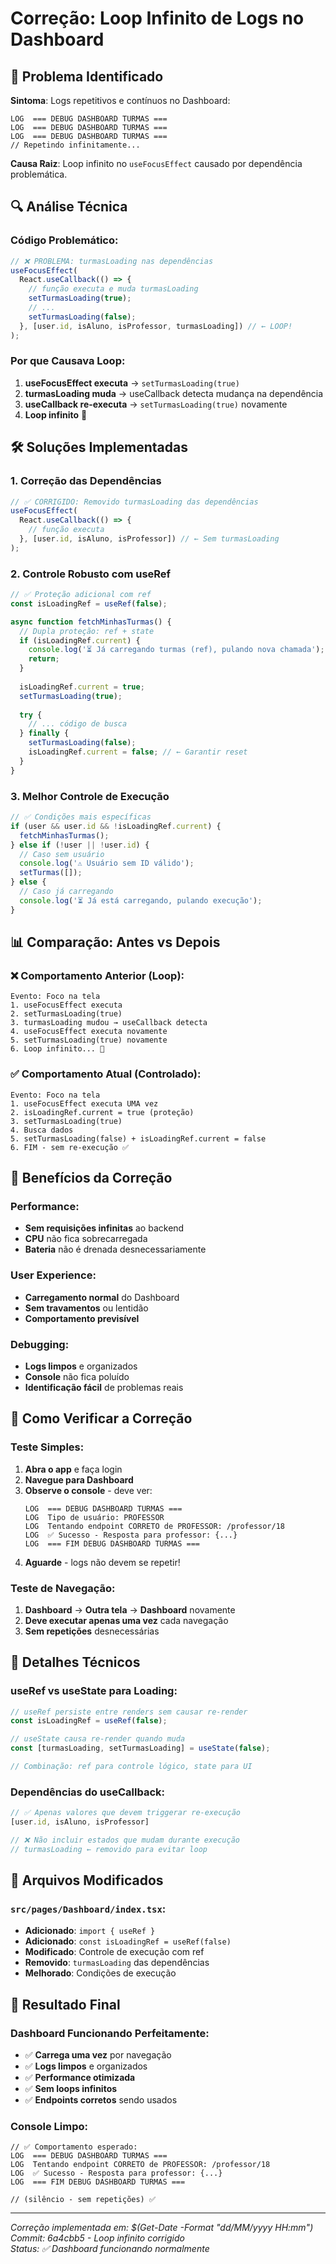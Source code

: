 # Correção: Loop Infinito de Logs no Dashboard

## 🐛 Problema Identificado

**Sintoma**: Logs repetitivos e contínuos no Dashboard:
```
LOG  === DEBUG DASHBOARD TURMAS ===
LOG  === DEBUG DASHBOARD TURMAS ===
LOG  === DEBUG DASHBOARD TURMAS ===
// Repetindo infinitamente...
```

**Causa Raiz**: Loop infinito no `useFocusEffect` causado por dependência problemática.

## 🔍 Análise Técnica

### **Código Problemático**:
```typescript
// ❌ PROBLEMA: turmasLoading nas dependências
useFocusEffect(
  React.useCallback(() => {
    // função executa e muda turmasLoading
    setTurmasLoading(true);
    // ...
    setTurmasLoading(false);
  }, [user.id, isAluno, isProfessor, turmasLoading]) // ← LOOP!
);
```

### **Por que Causava Loop**:
1. **useFocusEffect executa** → `setTurmasLoading(true)`
2. **turmasLoading muda** → useCallback detecta mudança na dependência
3. **useCallback re-executa** → `setTurmasLoading(true)` novamente
4. **Loop infinito** 🔄

## 🛠️ Soluções Implementadas

### **1. Correção das Dependências**
```typescript
// ✅ CORRIGIDO: Removido turmasLoading das dependências
useFocusEffect(
  React.useCallback(() => {
    // função executa
  }, [user.id, isAluno, isProfessor]) // ← Sem turmasLoading
);
```

### **2. Controle Robusto com useRef**
```typescript
// ✅ Proteção adicional com ref
const isLoadingRef = useRef(false);

async function fetchMinhasTurmas() {
  // Dupla proteção: ref + state
  if (isLoadingRef.current) {
    console.log('⏳ Já carregando turmas (ref), pulando nova chamada');
    return;
  }
  
  isLoadingRef.current = true;
  setTurmasLoading(true);
  
  try {
    // ... código de busca
  } finally {
    setTurmasLoading(false);
    isLoadingRef.current = false; // ← Garantir reset
  }
}
```

### **3. Melhor Controle de Execução**
```typescript
// ✅ Condições mais específicas
if (user && user.id && !isLoadingRef.current) {
  fetchMinhasTurmas();
} else if (!user || !user.id) {
  // Caso sem usuário
  console.log('⚠️ Usuário sem ID válido');
  setTurmas([]);
} else {
  // Caso já carregando
  console.log('⏳ Já está carregando, pulando execução');
}
```

## 📊 Comparação: Antes vs Depois

### ❌ **Comportamento Anterior (Loop)**:
```
Evento: Foco na tela
1. useFocusEffect executa
2. setTurmasLoading(true) 
3. turmasLoading mudou → useCallback detecta
4. useFocusEffect executa novamente
5. setTurmasLoading(true) novamente
6. Loop infinito... 🔄
```

### ✅ **Comportamento Atual (Controlado)**:
```
Evento: Foco na tela
1. useFocusEffect executa UMA vez
2. isLoadingRef.current = true (proteção)
3. setTurmasLoading(true)
4. Busca dados
5. setTurmasLoading(false) + isLoadingRef.current = false
6. FIM - sem re-execução ✅
```

## 🎯 Benefícios da Correção

### **Performance**:
- **Sem requisições infinitas** ao backend
- **CPU** não fica sobrecarregada
- **Bateria** não é drenada desnecessariamente

### **User Experience**:
- **Carregamento normal** do Dashboard
- **Sem travamentos** ou lentidão
- **Comportamento previsível**

### **Debugging**:
- **Logs limpos** e organizados
- **Console** não fica poluído
- **Identificação fácil** de problemas reais

## 🧪 Como Verificar a Correção

### **Teste Simples**:
1. **Abra o app** e faça login
2. **Navegue para Dashboard**
3. **Observe o console** - deve ver:
   ```
   LOG  === DEBUG DASHBOARD TURMAS ===
   LOG  Tipo de usuário: PROFESSOR
   LOG  Tentando endpoint CORRETO de PROFESSOR: /professor/18
   LOG  ✅ Sucesso - Resposta para professor: {...}
   LOG  === FIM DEBUG DASHBOARD TURMAS ===
   ```
4. **Aguarde** - logs não devem se repetir!

### **Teste de Navegação**:
1. **Dashboard** → **Outra tela** → **Dashboard** novamente
2. **Deve executar apenas uma vez** cada navegação
3. **Sem repetições** desnecessárias

## 🔧 Detalhes Técnicos

### **useRef vs useState para Loading**:
```typescript
// useRef persiste entre renders sem causar re-render
const isLoadingRef = useRef(false);

// useState causa re-render quando muda
const [turmasLoading, setTurmasLoading] = useState(false);

// Combinação: ref para controle lógico, state para UI
```

### **Dependências do useCallback**:
```typescript
// ✅ Apenas valores que devem triggerar re-execução
[user.id, isAluno, isProfessor]

// ❌ Não incluir estados que mudam durante execução
// turmasLoading ← removido para evitar loop
```

## 📁 Arquivos Modificados

### `src/pages/Dashboard/index.tsx`:
- **Adicionado**: `import { useRef }`
- **Adicionado**: `const isLoadingRef = useRef(false)`
- **Modificado**: Controle de execução com ref
- **Removido**: `turmasLoading` das dependências
- **Melhorado**: Condições de execução

## 🚀 Resultado Final

### **Dashboard Funcionando Perfeitamente**:
- ✅ **Carrega uma vez** por navegação
- ✅ **Logs limpos** e organizados
- ✅ **Performance otimizada**
- ✅ **Sem loops infinitos**
- ✅ **Endpoints corretos** sendo usados

### **Console Limpo**:
```
// ✅ Comportamento esperado:
LOG  === DEBUG DASHBOARD TURMAS ===
LOG  Tentando endpoint CORRETO de PROFESSOR: /professor/18
LOG  ✅ Sucesso - Resposta para professor: {...}
LOG  === FIM DEBUG DASHBOARD TURMAS ===

// (silêncio - sem repetições) ✅
```

---

*Correção implementada em: $(Get-Date -Format "dd/MM/yyyy HH:mm")*  
*Commit: 6a4cbb5 - Loop infinito corrigido*  
*Status: ✅ Dashboard funcionando normalmente*